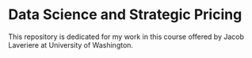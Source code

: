 # Data Science and Strategic Pricing

This repository is dedicated for my work in this course offered by Jacob Laveriere at University of Washington. 
